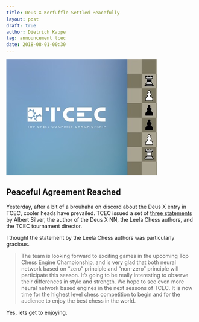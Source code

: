 ```yaml
---
title: Deus X Kerfuffle Settled Peacefully
layout: post
draft: true
author: Dietrich Kappe
tag: announcement tcec
date: 2018-08-01-00:30
---
```

![TCEC](https://raw.githubusercontent.com/dkappe/dkappe.github.io/master/public/images/407B7C93-D7E5-494C-8B88-46ED2D08FAB0.jpeg)

## Peaceful Agreement Reached

Yesterday, after a bit of a brouhaha on discord about the Deus X entry in TCEC,
cooler heads have prevailed. TCEC issued a set of [three statements](http://www.chessdom.com/statements-by-deus-x-and-leela-chess-zero-authors/) by Albert Silver,
the author of the Deus X NN, the Leela Chess authors, and the TCEC tournament director.

I thought the statement by the  Leela Chess authors was particularly gracious.

> The team is looking forward to exciting games in the upcoming Top Chess Engine Championship, and is very glad that both neural network based on “zero” principle and “non-zero” principle will participate this season. It’s going to be really interesting to observe their differences in style and strength. We hope to see even more neural network based engines in the next seasons of TCEC. It is now time for the highest level chess competition to begin and for the audience to enjoy the best chess in the world.

Yes, lets get to enjoying.
